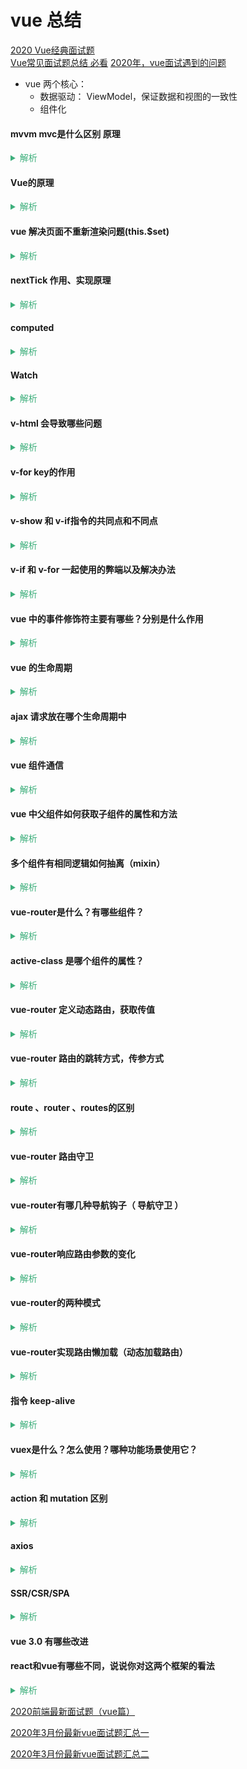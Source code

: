 # vue 总结
  [2020 Vue经典面试题](https://blog.csdn.net/MingL520/article/details/106014105)    
  [Vue常见面试题总结 必看](https://zhuanlan.zhihu.com/p/97950650)
  [2020年，vue面试遇到的问题](https://zhuanlan.zhihu.com/p/103763164)
  - vue 两个核心：
    - 数据驱动： ViewModel，保证数据和视图的一致性 
    - 组件化

#### mvvm mvc是什么区别 原理
<details>
  <summary style="color: #3eaf7c;">
    <span style="cursor:pointer;color:#3eaf7c;font-size:14px;">解析</span>
  </summary>

  - MVC（Model-View-Controller）
    - 视图（view）、模型（Model）、控制器（controller）
    - View 传送指令到 Controller,Controller 完成业务逻辑后，要求 Model 改变状态,Model 将新的数据发送到 View，用户得到反馈
    - 所有通信都是单向的。
  ![mvc](http://www.ruanyifeng.com/blogimg/asset/2015/bg2015020105.png "mvc")   
  
  - MVVM（Model-View-ViewModel）
    - model 代表数据层； view 代表视图层； ViewModel 主要负责同步 model 和 view 的对象，保证视图和数据的一致性,也就实现双向数据绑定
  ![mvvm](http://www.ruanyifeng.com/blogimg/asset/2015/bg2015020110.png "mvvm")  

  - mvc和mvvm其实区别并不大。都是一种设计思想。
    - mvc 是一个单向数据通信； mvvm是一个双向数据绑定模式
    - 主要就是mvc中Controller演变成mvvm中的viewModel。
    - mvvm主要解决了mvc中大量的DOM 操作使页面渲染性能降低，加载速度变慢，影响用户体验。

  - 区别：vue数据驱动，通过数据来显示视图层而不是节点操作。

  - 场景：数据操作比较多的场景，更加便捷

</details>

#### Vue的原理
<details>
  <summary style="color: #3eaf7c;">
    <span style="cursor:pointer;color:#3eaf7c;font-size:14px;">解析</span>
  </summary>

  - vue 使用的 **m-v-vm** 模式，通过 **modelView** 作为中间层，进行双向数据的 绑定 与 变化；
  1. 通过建立虚拟 dom 树 **document.createDocumentFragment()** 方法创建虚拟 dom 树
  2. 一旦被监测的数据发生变化， 会通过 **Object.defineProperty()** 定义的数据拦截，截取到数据的变化
  3. 截取到的数据变化，通过订阅--发布模式，触发 Watcher (观察者)，从而改变虚拟 dom 中的具体数据
  4. 最后通过更新虚拟dom元素的值，改变最后渲染的 dom 树，完成双向绑定

  mvc 数据视图控制器 视图发送指令 ->控制逻辑，修改数据 -> 数据发送给视图 单向通信  
  mvvm 数据视图 viewmodel 负责同步数据视图对象 保证一致 实现的是一个双向的通信  
  主要是通过 数据劫持和发布订阅模式 实现的数据视图一致  
  核心方法是用ES5 的 object.defineProperty() 劫持各个属性的 set get方法
  当某个数据有变化时，发布消息给订阅者，然后触发相应的监听回调 

</details>



#### vue 解决页面不重新渲染问题(this.$set)
<details>
  <summary style="color: #3eaf7c;">
    <span style="cursor:pointer;color:#3eaf7c;font-size:14px;">解析</span>
  </summary>

  - 修改对象属性后页面未重新渲染可以使用 this.$set(对象名称, '属性名', '属性值')
  - 使用this.$forceUpdate()方法可重新渲染页面

</details>

#### nextTick 作用、实现原理
<details>
  <summary style="color: #3eaf7c;">
    <span style="cursor:pointer;color:#3eaf7c;font-size:14px;">解析</span>
  </summary>

  - $nextTick 会在DOM渲染之后被触发，以获得最新Dom
  - 页面渲染时会将 data 的修改做整合，多次 data 修改只会渲染一次 
  - [Vue.nextTick 的原理和用途](https://segmentfault.com/a/1190000012861862)

</details>


#### computed
<details>
  <summary style="color: #3eaf7c;">
    <span style="cursor:pointer;color:#3eaf7c;font-size:14px;">解析</span>
  </summary>

  - 是一个计算属性，类似于过滤器，**对绑定到view的数据进行处理**；可用于简化tempalte里面{{}}计算，处理 props 或者 $emit 的传值；
  - **有get 和 set 属性，不需要在data里声明**
  - **具有缓存性**；如果 页面重新渲染 值不变化，计算属性会立即返回之前的计算结果，而不必再次执行函数；

</details>

#### Watch
<details>
  <summary style="color: #3eaf7c;">
    <span style="cursor:pointer;color:#3eaf7c;font-size:14px;">解析</span>
  </summary>

  
  - Watch 是一个**观察的动作**，可以监听模型变量的变化。可用于监听 props，$emit，vuex 或 本组件的值 执行异步操作
  - Watch 是一个**对象**，以键值对形式出现；值可以是函数，也可以是匿名函数； 
  - 可以进行 **深度监听**, 
  - **无缓存性**，页面重新渲染时值不变化也会执行

  - 值是包括选项的对象：选项包括有三个。
    - handler: 是一个**回调函数，监听变化时应执行的函数**；
    - deep：**是否深入监听**。deep 的意思就是深入观察，监听器会一层层的往下遍历，给对象的所有属性都加上或则个监听器；
    - immediate: 表示在 watch 中 **首次绑定的时候，是否执行handler**，值为true则表示在watch中声明的时候，就立即执行handler方法，值为false，则和一般使用watch一样，在数据发生变化的时候才执行handler。

</details>

#### v-html 会导致哪些问题
<details>
  <summary style="color: #3eaf7c;">
    <span style="cursor:pointer;color:#3eaf7c;font-size:14px;">解析</span>
  </summary>

 - 会有xss分险，会覆盖子元素
 - v-html 更新的是元素的 innerHTML。 内容按照普通 HTML 插入，不会做为vue 模板进行编译
 - 在单文件组件里，scoped 的样式不会应用在v-html 内部，因为那部分 HTML 没有被 vue 的模板编辑器处理。如果你希望针对 v-html 的内容设置带作用域的 css， 你可以替换为 css Modules 或用过一个额外的全局

</details>

#### v-for key的作用
<details>
  <summary style="color: #3eaf7c;">
    <span style="cursor:pointer;color:#3eaf7c;font-size:14px;">解析</span>
  </summary>

  - 当用v-for 更新一渲染过的元素列表时， 默认用 "就地复用" 策略。
    - 如果数据项的顺序被改变，vue将不是移动 DOM 元素来匹配数据项的改变，而是简单复用此处每个元素，并确保它在特定索引下显示已被渲染过的每一个元素
  - 使用key来给每个节点做一个唯一标识，更高效的更新虚拟DOM
  - [Vue2.0 v-for 中 :key 到底有什么用？](https://www.cnblogs.com/zhumingzhenhao/p/7688336.html)
 
</details>

#### v-show 和 v-if指令的共同点和不同点
<details>
  <summary style="color: #3eaf7c;">
    <span style="cursor:pointer;color:#3eaf7c;font-size:14px;">解析</span>
  </summary>

  - v-if & v-show 用于隐藏和显示元素
  - 区别在于
    - v-show 是 css 的切换，修改 display:block|none；
    - v-if 是把元素从dom中删除或者创建 （false 不渲染）
  
</details>

#### v-if 和 v-for 一起使用的弊端以及解决办法
<details>
  <summary style="color: #3eaf7c;">
    <span style="cursor:pointer;color:#3eaf7c;font-size:14px;">解析</span>
  </summary>

  - v-for 优先级比 v-if 高，导致每循环一次就会去 v-if 一次，而 v-if 是通过创建和销毁dom元素来控制元素显示与隐藏，所以会不停的去创建和销毁元素，造成页面卡顿，性能下降；
  - 解决办法：在 v-for 的外层或内层包裹一个元素来使用 v-if

</details>

#### vue 中的事件修饰符主要有哪些？分别是什么作用
<details>
  <summary style="color: #3eaf7c;">
    <span style="cursor:pointer;color:#3eaf7c;font-size:14px;">解析</span>
  </summary>

  修饰符 | 作用
  |:--:|--|
  .stop | 阻止事件冒泡
  .native | 绑定原生事件
  .once | 事件只执行一次
  .self | 事件绑定在自身身上，相当于阻止事件冒泡
  .prevent | 阻止默认事件
  .caption | 用于事件捕获

</details>

#### vue 的生命周期
<details>
  <summary style="color: #3eaf7c;">
    <span style="cursor:pointer;color:#3eaf7c;font-size:14px;">解析</span>
  </summary>

  - 总共分8个阶段: 创建前/后，载入前/后，更新前/后，销毁前/后
    - **创建前/后**： 
      - **beforeCreate** 阶段，vue 实例的挂载元素 $el 和数据对象 data 都为 understand，还未初始化。
      - **created 阶段**，实例创建完成之后调用。实例已经完成 数据观测(dataobserver), 属性和方法运算， watch/event事件回调，还没有$el;
    - **载入前/后**
      - **beforeMount** 阶段：虚拟DOM已创建完成，在数据渲染前最后一次更改数据
      - **mounted** 阶段：vue 实例挂载完成 data成功渲染
    - **更新前/后**
      - data 变化时  会触发 beforeUpdate 和 updated 方法，不常用 不推荐使用；
    - **销毁前/后**
      - **beforeDestory** 在vue实例销毁前触发
      - **destroyed** 在实例销毁后触发
      
  - 父子组件生命周期
    - 加载渲染过程：  
      父beforeCreate->父created->父beforeMount->子beforeCreate->子created->子beforeMount->子mounted->父mounted
    - 组件更新过程：   
      父beforeUpdate->子beforeUpdate->子updated->父updated
    - 销毁过程：  
      父beforeDestroy->子beforeDestroy->子destroyed->父destroyed


  ![生命周期图示](https://cn.vuejs.org/images/lifecycle.png "生命周期图示")

</details>

#### ajax 请求放在哪个生命周期中
<details>
  <summary style="color: #3eaf7c;">
    <span style="cursor:pointer;color:#3eaf7c;font-size:14px;">解析</span>
  </summary>

  - 在 created 的时候，视图中的 dom 并没有渲染出来，所以此时如果直接去操作 dom 节点，无法找到相关的元素
  - 在 mounted 中，由于此时 dom 已经渲染出来了，所有可以直接操作 dom 节点；
  - 因为生命周期是同步执行，ajax 是异步执行，保证逻辑统一性，不被多次调用，一般情况下放在 mounted 中
    - 服务端渲染不支持 mounted 方法，所以在服务端渲染的情况先统一放在 created 中

</details>


#### vue 组件通信
<details>
  <summary style="color: #3eaf7c;">
    <span style="cursor:pointer;color:#3eaf7c;font-size:14px;">解析</span>
  </summary>

  - **$children**：用来访问子组件实例，是一个数组，可以用foreach分别得到所需要的的数据，但是无法确定子组件的顺序，也不是响应式的。
  - **$refs**: 定义一个ref，这样就可以通过this.$refs获取所需要的的数据
  - **$parent**: 访问父组件实例，通常父组件都是唯一确定的，跟$children类似
  - **props** 父组件向子组件，是一个单向的传递
  - **$emit** 子组件向父组件，子组件使用 $emit() 触发自定义事件，父组件用 &on() 监听，类似观察者模式
  - **中央事件总线Bus** , 在 vue 的原型上添加一个bus属性,之后创建的 vue 实例都具有 bus 这个属性，就可以通过 $bus 进行组件交互
  - 插槽

  > **父子通信** props和$emit基本可以满足， **兄弟组件** 可以用 vuex 或 bus，**跨级** 可以使用 bus 或 vuex 

  ```js
    // $children
    this.$children
    // $ref
    this.$refs.hello.属性
    this.$refs.hello.方法
    // $parent
    this.$parent.属性
    this.$parent.方法
  ```

</details>

#### vue 中父组件如何获取子组件的属性和方法
<details>
  <summary style="color: #3eaf7c;">
    <span style="cursor:pointer;color:#3eaf7c;font-size:14px;">解析</span>
  </summary>

  - 通过在子组件上定义ref属性来获取子组件的属性和方法
  ```js
    this.$refs.child.属性名（方法名）
  ```

</details>

#### 多个组件有相同逻辑如何抽离（mixin）
<details>
  <summary style="color: #3eaf7c;">
    <span style="cursor:pointer;color:#3eaf7c;font-size:14px;">解析</span>
  </summary>

  - Mixins是一种分发Vue组件中可复用功能的非常灵活的一种方式。
    - mixin的数据对象和组件的数据发生冲突时以组件数据优先。
  
  - mixin问题：
    - 变量来源不明，不利代码阅读
    - 多mixin 可能造成命名冲突
    - mixin 和组件可能出现多对多的关系，复杂程度高
  

</details>

#### vue-router是什么？有哪些组件？
<details>
  <summary style="color: #3eaf7c;">
    <span style="cursor:pointer;color:#3eaf7c;font-size:14px;">解析</span>
  </summary>

  - Vue Router 是 Vue.js 官方的路由管理器。它和 Vue.js 的核心深度集成，让构建单页面应用变得易如反掌。
    - router-link、router-view、keep-alive

</details>
  

#### active-class 是哪个组件的属性？
<details>
  <summary style="color: #3eaf7c;">
    <span style="cursor:pointer;color:#3eaf7c;font-size:14px;">解析</span>
  </summary>

  - active-class是router-link终端属性，用来做选中样式的切换，当router-link标签被点击时将会应用这个样式

</details>


#### vue-router 定义动态路由，获取传值
<details>
  <summary style="color: #3eaf7c;">
    <span style="cursor:pointer;color:#3eaf7c;font-size:14px;">解析</span>
  </summary>

  - 动态路由的创建，主要是使用path属性过程中，使用动态路径参数，以冒号开头，如下：
    - 访问details目录下的所有文件，如果details/a，details/b等，都会映射到Details组件上。
    - 当匹配到/details下的路由时，参数值会被设置到this.$route.params下，所以通过这个属性可以获取动态参数
  ```js
    // 定义动态路由
    {
      path: '/details/:id'
      name: 'Details'
      components: Details
    }
    // 获取动态路由参数
    console.log(this.$route.params.id)
  ```

</details>

#### vue-router 路由的跳转方式，传参方式 
<details>
  <summary style="color: #3eaf7c;">
    <span style="cursor:pointer;color:#3eaf7c;font-size:14px;">解析</span>
  </summary>

  - 两种跳转方式：
    - 声明式导航：router-link to
    - 编程式导航： router.push()

  - 两种传参方式
    - Params：只能使用name，不能使用path; 参数不会显示在路径上; 浏览器强制刷新参数会被清空
    ```js
      // 传递参数
      this.$router.push({
        name: Home，
        params: {
          number: 1 ,
          code: '999'
        }
      })
      // 接收参数
      const p = this.$route.params
    ```
    - Query: 参数会显示在路径上，刷新不会被清空; name 可以使用path路径
    ```js
      // 传递参数
      this.$router.push({
        name: Home，
        query: {
        number: 1 ,
        code: '999'
      }
                        })
      // 接收参数
      const q = this.$route.query
    ```

</details>

#### route 、router 、routes的区别
<details>
  <summary style="color: #3eaf7c;">
    <span style="cursor:pointer;color:#3eaf7c;font-size:14px;">解析</span>
  </summary>

  - router 是一个全局路由对象，包含了路由跳转的方法、钩子函数等  

  - route 是一个路由信息对象，每一个路由都会有一个route对象，是一个局部对象，包含path,params,hash,query,fullPath,matched,name等路由信息参数。

  - routes 创建 vue-router 路由实例的配置项，用来配置多个 route 路由对象

</details>

#### vue-router 路由守卫
<details>
  <summary style="color: #3eaf7c;">
    <span style="cursor:pointer;color:#3eaf7c;font-size:14px;">解析</span>
  </summary>

  - 完整的导航解析流程
  1. 导航被触发
  2. 在失活的组件里调用离开守卫
  3. 调用全局的 beforeEach 守卫
  4. 在重用的组件里调用 beforeRouteUpdate 守卫
  5. 在路由配置里调用 beforeEnter
  6. 解析异步路由组件
  7. 在被激活的组件里调用 beforeRouteEnted
  8. 调用全局的 beforeResolve 守卫
  9. 导航被确认
  10. 调用全局的 afterEach 钩子
  11. 触发 DOM 更新
  12. 用创建好的实例调用 beforeRouteEnter 守卫中传给 next 的回调函数

</details>

#### vue-router有哪几种导航钩子（ 导航守卫 ）
<details>
  <summary style="color: #3eaf7c;">
    <span style="cursor:pointer;color:#3eaf7c;font-size:14px;">解析</span>
  </summary>

  1. 全局守卫 router.beforeEach
    - to:Route,代表要进入的目标，它是一个路由对象。
    - from:Route,代表当前正要离开的路由，也是一个路由对象
    - next():进入管道中的下一个钩子，必须调用，否则钩子函数无法resolved
  2. 全局解析守卫 router.beforeResolve
  3. 全局后置钩子 router.afterEach
  4. 路由独享的守卫 beforeEnter
  5. 组件内的守卫 beforeRouteEnter、beforeRouteUpdate(2.2 新增)、beforeRouteLeave
  
  vue-router 提供的导航守卫主要用来:通过跳转或取消的方式守卫导航   

  注意：参数或查询的改变并不会触发进入/离开的导航守卫。 你可以通过观察 $route 对象 来应对这些变化，或使用 beforeRouteUpdate的组件内守卫。
  
</details>


#### vue-router响应路由参数的变化
<details>
  <summary style="color: #3eaf7c;">
    <span style="cursor:pointer;color:#3eaf7c;font-size:14px;">解析</span>
  </summary>

  1. 用watch 检测
  ```js
    // 监听当前路由发生变化的时候执行
    watch: {
      $route(to, from){
        console.log(to.path)
        // 对路由变化做出响应
      }
    }
  ```

  2. 组件内导航钩子函数
  ```js
    beforeRouteUpdate(to, from, next){
      // to do somethings
    }
  ```

</details>

#### vue-router的两种模式
<details>
  <summary style="color: #3eaf7c;">
    <span style="cursor:pointer;color:#3eaf7c;font-size:14px;">解析</span>
  </summary>

  - 前端路由的核心，就在于——— 改变视图的同时不会向后端发出请求。
  - **hash**
    - 址栏 URL 中带 **#** 符号
    - 特点：hash 虽然出现 URL 中，但不会被包含在 HTTP 请求中，对后端完全没有影响，因此改变 hash 不会重新加载页面。

  - **history**
    - 利用了HTML5 History Interface 中新增的 pushState() 和 replaceState() 方法。（需要特定浏览器支持）
    - 需要后台配置支持。如果刷新时，服务器没有响应响应的资源，会刷出404;
    - history模式下，前端的url必须和实际向后端发起请求的url 一致，如http://www.abc.com/book/id 。如果后端缺少对/book/id 的路由处理，将返回404错误。 

</details>

####  vue-router实现路由懒加载（动态加载路由）
<details>
  <summary style="color: #3eaf7c;">
    <span style="cursor:pointer;color:#3eaf7c;font-size:14px;">解析</span>
  </summary>

  1. 把不同路由对应的组件分割成不同的代码块，然后当**路由被访问时才加载对应的组件**即为路由的懒加载，可以加快项目的加载速度，提高效率
  ```js
    const router = new VueRouter({
      routes: [
        {
          path: '/home',
          name: 'Home'，
          component:() = import('../views/xxxx')
        }
      ]
    })
  ```
  
</details>

#### 指令 keep-alive
<details>
  <summary style="color: #3eaf7c;">
    <span style="cursor:pointer;color:#3eaf7c;font-size:14px;">解析</span>
  </summary>

  - 缓存组件；就是可以把切换出去的组件保留在内存中，可以保留它的状态或避免重新渲染。
  - 频繁切换，不需要重复渲染组件

  - keep-alive的生命周期：
    - activated： 页面第一次进入的时候，钩子触发的顺序是created->mounted->activated
    - deactivated:  页面退出的时候会触发deactivated，当再次前进或者后退的时候只触发activated


</details>

#### vuex是什么？怎么使用？哪种功能场景使用它？
<details>
  <summary style="color: #3eaf7c;">
    <span style="cursor:pointer;color:#3eaf7c;font-size:14px;">解析</span>
  </summary>

  - vuex 是一个专为 vue.js 应用程序开发的**状态管理模式**；相当于一个仓库，仓库里放了很多对象，任何组件都可以存取仓库中的数据；

  - vuex 有五个属性，state，getters，mutations，actions，modules；
    - state: 数据存放地，类似一个仓库  
      - 当 mutation 修改了state的数据的时候，他会动态的去修改所有的调用这个变量的所有组件里面的值
    
    - getters: 实时监听state值的变化，获取数据
    
    - mutations: 提交更改数据的方法，必须是同步函数

    - actions: 可以包含任意异步操作，通过提交 mutation 间接更变状态。

    - modules 模块化vuex，将 store 分割成模块，每个模块都具有state、mutation、action、getter、甚至是嵌套子模块。

  - 使用vuex优势：
    - **多层嵌套的组件、兄弟组件间的状态会更好管理维护**  
    - **数据集中处理更有利程序的稳定和维护**  
    - 缓存一些当前要使用请求远程或者本地的数据集

  - 使用场景： 对于多个组件共享状态时，跨组件共享数据，使用vuex 是不错的选择

</details>

#### action 和 mutation 区别
<details>
  <summary style="color: #3eaf7c;">
    <span style="cursor:pointer;color:#3eaf7c;font-size:14px;">解析</span>
  </summary>

  - **actions** 最终提交的是 **mutation**,间接改变状态；
  - 因为在vue中，只有 **mutation** 才能正真改变 VUEX stroe 中的 state；
  - actions 最大的作用就是可以包含任意的异步操作，如果有异步操作那么就用 action 来提交 mutation

</details>

#### axios
<details>
  <summary style="color: #3eaf7c;">
    <span style="cursor:pointer;color:#3eaf7c;font-size:14px;">解析</span>
  </summary>

  - **概念**：
    - axios 是一个基于 promise 的 HTTP 库，可以用在浏览器和node中；
  
  - **特点**： 
    - 是一个基于 promise 的 HTTP 库，支持 promise 所有的 api
    - 支持请求／响应拦截器
    - 可以转换请求数据和响应数据，并对响应内容自动转换成 JSON 类型数据
    - 安全性高，客户端支持 XSRF

  - **有两个拦截器**
    - request 请求拦截器， 在请求发送前进行一些操作
    - response 响应拦截器， 在接收到响应后进行一些操作

  - **常用方法**：
    - get post put delete 

  - axios**相关配置属性**
    - **url** 用于请求服务器 URL
    - **method** 请求方式
    - **baseURL** 自动加在url前
    - **transformRequest** 允许在向服务器发送前，修改请求数据，只能用在'PUT','POST'和'PATCH'这几个请求方法
    - **headers** 自定义请求头
    - **params** URL参数
    - **auth** 凭据

  - 优缺点：
    1. ***ajax：***
      - 本身是针对MVC编程，不符合前端MVVM的浪潮
      - 基于原生XHR开发，XHR本身的架构不清晰，已经有了fetch的替代方案，jquery整个项目太大，单纯使用ajax却要引入整个jquery非常不合理（采取个性化打包方案又不能享受cdn服务）
      - ajax不支持浏览器的back按钮
      - 安全问题ajax暴露了与服务器交互的细节
      - 对搜索引擎的支持比较弱
      - 破坏程序的异常机制
      - 不容易调试

    2. ***axios：***
      - 从node.js创建http请求
      - 支持Promise API
      - 客户端防止CSRF（网站恶意利用）
      - 提供了一些并发请求的接口
      
</details>

#### SSR/CSR/SPA
<details>
  <summary style="color: #3eaf7c;">
    <span style="cursor:pointer;color:#3eaf7c;font-size:14px;">解析</span>
  </summary>

  - **SSR**：
    - 定义： 服务器直接生成HTML 文档返回给浏览器，但也没交互能力有限，适合任何后端语言 
    - 优点： 响应速度快，有利SEO；
    - 缺点： 前后端代码混合，不利开发和维护，前后端代码不分离

  - **CSR**
    - 定义： 页面初始加载的HTML 文档中无核心内容，需要执行 js 文件，由浏览器动态生成页面，并通过 js 进行页面交互事件与状态管理
    - 优点:  适合前后端分离开发，方便维护，单页应用中几乎都是客户端渲染
    - 缺点： 首次加载慢， 不利SEO

  - **SPA**：（单页应用程序）
    - 优点：页面盗号不用刷新整个页面，体验好，有利于前后端分离开发
    - 缺点：不利于 seo，因为单页面应用中都是使用客户端渲染方式； 首次加载慢，因为第一次要加载很多资源
      
</details>

#### vue 3.0 有哪些改进

#### react和vue有哪些不同，说说你对这两个框架的看法
<details>
  <summary style="color: #3eaf7c;">
    <span style="cursor:pointer;color:#3eaf7c;font-size:14px;">解析</span>
  </summary>

  - 相同点
    - 都支持服务器端渲染
    - 都有Virtual DOM,组件化开发,通过props参数进行父子组件数据的传递,都实现webComponent规范
    - 数据驱动视图
    - 都有支持native的方案,React的React native,Vue的weex

  - 不同点
    - React严格上只针对MVC的view层,Vue则是MVVM模式
    - virtual DOM不一样,vue会跟踪每一个组件的依赖关系,不需要重新渲染整个组件树.而对于React而言,每当应用的状态被改变时,全部组件都会重新渲染,所以react中会需要shouldComponentUpdate这个生命周期函数方法来进行控制
    - 组件写法不一样, React推荐的做法是 JSX + inline style, 也就是把HTML和CSS全都写进JavaScript了,即'all in js'; Vue推荐的做法是webpack+vue-loader的单文件组件格式,即html,css,jd写在同一个文件;
    - 数据绑定: vue实现了数据的双向绑定, react数据流动是单向的
    - state对象在react应用中不可变的,需要使用setState方法更新状态;在vue中,state对象不是必须的,数据由data属性在vue对象中管理

</details>




[2020前端最新面试题（vue篇）](https://blog.csdn.net/weixin_45325238/article/details/104968195)

[2020年3月份最新vue面试题汇总一](https://blog.csdn.net/qq_41646249/article/details/104644647)   

[2020年3月份最新vue面试题汇总二](https://blog.csdn.net/qq_41646249/article/details/104644712)  